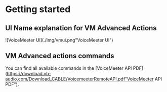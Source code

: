 # Getting started

## UI Name explanation for VM Advanced Actions
​![VoiceMeeter UI](./img/vmui.png"VoiceMeeter UI")

## VM Advanced actions commands
You can find all available commands in the [VoiceMeeter API PDF](https://download.vb-audio.com/Download_CABLE/VoicemeeterRemoteAPI.pdf"VoiceMeeter API PDF").